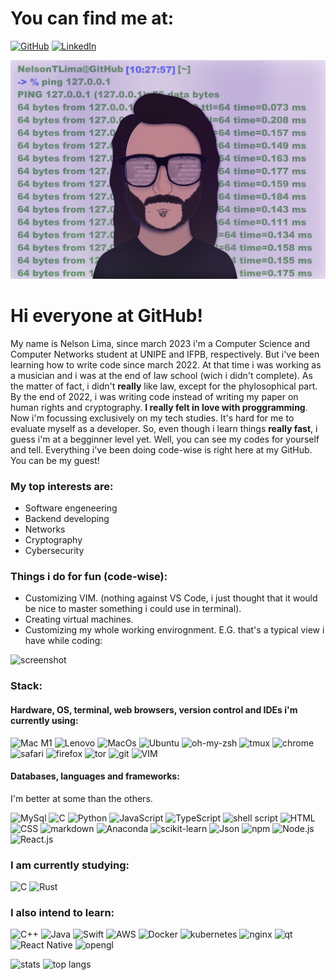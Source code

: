 # You can find me at:

[![GitHub](https://img.shields.io/badge/GitHub-100000?style=for-the-badge&logo=github&logoColor=white)](https://github.com/NelsonTLima)
[![LinkedIn](https://img.shields.io/badge/LinkedIn-0077B5?style=for-the-badge&logo=linkedin&logoColor=white)](https://www.linkedin.com/in/nelsontlima/)

![miself coding draw](/assets/art.png)


# Hi everyone at GitHub!

My name is Nelson Lima, since march 2023 i\'m a Computer Science and Computer Networks student at UNIPE and IFPB, respectively. But i\'ve been learning how to write code since march 2022. At that time i was working as a musician and i was at the end of law school (wich i didn\'t complete). As the matter of fact, i didn\'t **really** like law, except for the phylosophical part. By the end of 2022, i was writing code instead of writing my paper on human rights and cryptography. **I really felt in love with proggramming**. Now i\'m focussing exclusively on my tech studies. It\'s hard for me to evaluate myself as a developer. So, even though i learn things **really fast**, i guess i'm at a begginner level yet. Well, you can see my codes for yourself and tell. Everything i\'ve been doing code-wise is right here at my GitHub. You can be my guest!

### My top interests are:

- Software engeneering
- Backend developing
- Networks
- Cryptography
- Cybersecurity

### Things i do for fun (code-wise):

- Customizing VIM.
(nothing against VS Code, i just thought that it would be nice to master something i could use in terminal).
- Creating virtual machines.
- Customizing my whole working envirognment.
E.G. that\'s a typical view i have while coding:

![screenshot](/assets/screen.png)

### Stack:

#### Hardware, OS, terminal, web browsers, version control and IDEs i\'m currently using:

![Mac M1](https://img.shields.io/badge/Apple-Apple_Silicon-FFFFFF?style=for-the-badge&logo=apple&logoColor=white)
![Lenovo](https://img.shields.io/badge/lenovo-laptop-E2231A?style=for-the-badge&logo=acer&logoColor=white)
![MacOs](https://img.shields.io/badge/mac%20os-000000?style=for-the-badge&logo=apple&logoColor=hite)
![Ubuntu](https://img.shields.io/badge/Ubuntu-E95420?style=for-the-badge&logo=ubuntu&logoColor=white)
![oh-my-zsh](https://img.shields.io/badge/oh_my_zsh-1A2C34?style=for-the-badge&logo=ohmyzsh&logoColor=white)
![tmux](https://img.shields.io/badge/tmux-1BB91F?style=for-the-badge&logo=tmux&logoColor=white)
![chrome](https://img.shields.io/badge/Google_chrome-4285F4?style=for-the-badge&logo=Google-chrome&logoColor=white)
![safari](https://img.shields.io/badge/Safari-FF1B2D?style=for-the-badge&logo=Safari&logoColor=white)
![firefox](https://img.shields.io/badge/Firefox_Browser-FF7139?style=for-the-badge&logo=Firefox-Browser&logoColor=white)
![tor](https://img.shields.io/badge/Tor_Browser-7D4698?style=for-the-badge&logo=Tor-Browser&logoColor=white)
![git](https://img.shields.io/badge/Git-F05032?style=for-the-badge&logo=git&logoColor=white)
![VIM](https://img.shields.io/badge/VIM-%2311AB00.svg?&style=for-the-badge&logo=vim&logoColor=white)

#### Databases, languages and frameworks:
I\'m better at some than the others.

![MySql](https://img.shields.io/badge/MySQL-005C84?style=for-the-badge&logo=mysql&logoColor=white)
![C](https://img.shields.io/badge/C-00599C?style=for-the-badge&logo=c&logoColor=white)
![Python](https://img.shields.io/badge/Python-3776AB?style=for-the-badge&logo=python&logoColor=white)
![JavaScript](https://img.shields.io/badge/JavaScript-323330?style=for-the-badge&logo=javascript&logoColor=F7DF1E)
![TypeScript](https://img.shields.io/badge/TypeScript-007ACC?style=for-the-badge&logo=typescript&logoColor=white)
![shell script](https://img.shields.io/badge/Shell_Script-121011?style=for-the-badge&logo=gnu-bash&logoColor=white)
![HTML](https://img.shields.io/badge/HTML5-E34F26?style=for-the-badge&logo=html5&logoColor=white)
![CSS](https://img.shields.io/badge/CSS3-1572B6?style=for-the-badge&logo=css3&logoColor=white)
![markdown](https://img.shields.io/badge/Markdown-000000?style=for-the-badge&logo=markdown&logoColor=white)
![Anaconda](https://img.shields.io/badge/conda-342B029.svg?&style=for-the-badge&logo=anaconda&logoColor=white)
![scikit-learn](https://img.shields.io/badge/scikit_learn-F7931E?style=for-the-badge&logo=scikit-learn&logoColor=white)
![Json](https://img.shields.io/badge/json-5E5C5C?style=for-the-badge&logo=json&logoColor=white)
![npm](https://img.shields.io/badge/npm-CB3837?style=for-the-badge&logo=npm&logoColor=white)
![Node.js](https://img.shields.io/badge/Node.js-339933?style=for-the-badge&logo=nodedotjs&logoColor=white)
![React.js](https://img.shields.io/badge/React-20232A?style=for-the-badge&logo=react&logoColor=61DAFB)

### I am currently studying:

![C](https://img.shields.io/badge/C-00599C?style=for-the-badge&logo=c&logoColor=white)
![Rust](https://img.shields.io/badge/Rust-black?style=for-the-badge&logo=rust&logoColor=#E57324)

### I also intend to learn:

![C++](https://img.shields.io/badge/C%2B%2B-00599C?style=for-the-badge&logo=c%2B%2B&logoColor=white)
![Java](https://img.shields.io/badge/Java-ED8B00?style=for-the-badge&logo=java&logoColor=white)
![Swift](https://img.shields.io/badge/Swift-FA7343?style=for-the-badge&logo=swift&logoColor=white)
![AWS](https://img.shields.io/badge/Amazon_AWS-232F3E?style=for-the-badge&logo=amazon-aws&logoColor=white)
![Docker](https://img.shields.io/badge/Docker-2CA5E0?style=for-the-badge&logo=docker&logoColor=white)
![kubernetes](https://img.shields.io/badge/kubernetes-326ce5.svg?&style=for-the-badge&logo=kubernetes&logoColor=white)
![nginx](https://img.shields.io/badge/Nginx-009639?style=for-the-badge&logo=nginx&logoColor=white)
![qt](https://img.shields.io/badge/Qt-41CD52?style=for-the-badge&logo=qt&logoColor=white)
![React Native](https://img.shields.io/badge/React_Native-20232A?style=for-the-badge&logo=react&logoColor=61DAFB)
![opengl](https://img.shields.io/badge/OpenGL-FFFFFF?style=for-the-badge&logo=opengl)

![stats](https://github-readme-stats.vercel.app/api/?username=NelsonTLima&show_icons=true&theme=radical)
![top langs](https://github-readme-stats.vercel.app/api/top-langs/?username=NelsonTLima&langs_count=10&layout=compact&show_icons=true&theme=radical)
